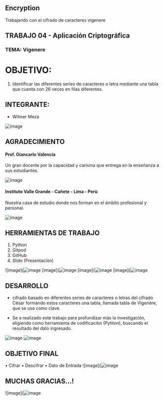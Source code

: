 ## Encryption
Trabajando con el cifrado  de caracteres vigenere 

## TRABAJO 04 - Aplicación Criptográfica
### TEMA: Vigenere

# OBJETIVO:
1. Identificar las diferentes series de caracteres o letra mediante una tabla que cuenta con 26 veces en filas diferentes.

## INTEGRANTE:
- Wilmer Meza

![image](https://user-images.githubusercontent.com/55814963/122267088-19ed3f80-cea0-11eb-9764-fedbecdbcf5a.png)

## AGRADECIMIENTO

#### Prof. Giancarlo Valencia 

Un gran docente por la capacidad y carisma que entrega en la enseñanza a sus estudiantes.

![image](https://user-images.githubusercontent.com/55814963/122269677-1909dd00-cea3-11eb-9530-27de82829437.png)

#### Instituto Valle Grande - Cañete - Lima - Perù

Nuestra casa de estudio donde nos forman en el ámbito profesional y personal.

![image](https://user-images.githubusercontent.com/55814963/122269801-3b9bf600-cea3-11eb-9ab3-f6b60974979e.png)


## HERRAMIENTAS DE TRABAJO
1. Python
2. Gitpod
3. GitHub
4. Slide (Presentaciòn)


![image](![image](https://user-images.githubusercontent.com/55814963/143780387-9a70b986-bdb2-40c5-ba06-1c602550c549.png)
[image](![image](https://user-images.githubusercontent.com/55814963/143780395-0992eb38-f8cc-445a-bda7-b8edeb81521d.png)
[image](![image](https://user-images.githubusercontent.com/55814963/143780401-08f7b6e9-5d6b-4840-8a7a-f583eafad447.png)
[image](![image](https://user-images.githubusercontent.com/55814963/143780415-75afe334-2ea1-4a19-ade5-a6d99cd51490.png)


## DESARROLLO
-  cifrado basado en diferentes series de caracteres o letras del cifrado César formando estos caracteres una tabla, llamada tabla de Vigenère, que se usa como clave. 

- Se a realizado este trabajo para profundizar más la investigación, eligiendo como herramienta de codificaciòn (Pyhton), buscando el resultado del dato ingresado.

![image](https://user-images.githubusercontent.com/55814963/122270730-3db28480-cea4-11eb-91ac-666cf8362cf9.png)
![image](https://user-images.githubusercontent.com/55814963/122270752-42773880-cea4-11eb-9b89-476caec13a06.png)


##  OBJETIVO FINAL

• Cifrar
• Descifrar
• Dato de Entrada 
![image](![image](https://user-images.githubusercontent.com/55814963/143780254-62ad3419-4a64-45aa-b5e4-e3ebe8519914.png)


##  MUCHAS GRACIAS...!

![image](![image](https://user-images.githubusercontent.com/55814963/143780286-5687e90f-8acc-4f85-8de5-225715db9189.png)


